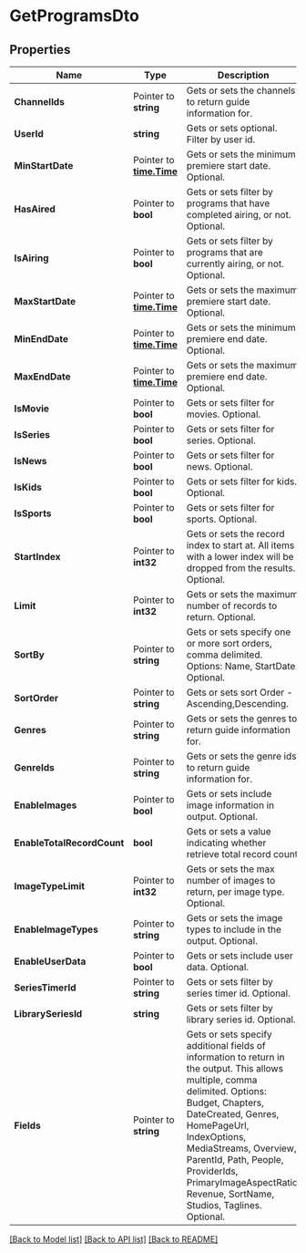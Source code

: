 # GetProgramsDto

## Properties

Name | Type | Description | Notes
------------ | ------------- | ------------- | -------------
**ChannelIds** | Pointer to **string** | Gets or sets the channels to return guide information for. | [optional] 
**UserId** | **string** | Gets or sets optional. Filter by user id. | [optional] 
**MinStartDate** | Pointer to [**time.Time**](time.Time.md) | Gets or sets the minimum premiere start date.  Optional. | [optional] 
**HasAired** | Pointer to **bool** | Gets or sets filter by programs that have completed airing, or not.  Optional. | [optional] 
**IsAiring** | Pointer to **bool** | Gets or sets filter by programs that are currently airing, or not.  Optional. | [optional] 
**MaxStartDate** | Pointer to [**time.Time**](time.Time.md) | Gets or sets the maximum premiere start date.  Optional. | [optional] 
**MinEndDate** | Pointer to [**time.Time**](time.Time.md) | Gets or sets the minimum premiere end date.  Optional. | [optional] 
**MaxEndDate** | Pointer to [**time.Time**](time.Time.md) | Gets or sets the maximum premiere end date.  Optional. | [optional] 
**IsMovie** | Pointer to **bool** | Gets or sets filter for movies.  Optional. | [optional] 
**IsSeries** | Pointer to **bool** | Gets or sets filter for series.  Optional. | [optional] 
**IsNews** | Pointer to **bool** | Gets or sets filter for news.  Optional. | [optional] 
**IsKids** | Pointer to **bool** | Gets or sets filter for kids.  Optional. | [optional] 
**IsSports** | Pointer to **bool** | Gets or sets filter for sports.  Optional. | [optional] 
**StartIndex** | Pointer to **int32** | Gets or sets the record index to start at. All items with a lower index will be dropped from the results.  Optional. | [optional] 
**Limit** | Pointer to **int32** | Gets or sets the maximum number of records to return.  Optional. | [optional] 
**SortBy** | Pointer to **string** | Gets or sets specify one or more sort orders, comma delimited. Options: Name, StartDate.  Optional. | [optional] 
**SortOrder** | Pointer to **string** | Gets or sets sort Order - Ascending,Descending. | [optional] 
**Genres** | Pointer to **string** | Gets or sets the genres to return guide information for. | [optional] 
**GenreIds** | Pointer to **string** | Gets or sets the genre ids to return guide information for. | [optional] 
**EnableImages** | Pointer to **bool** | Gets or sets include image information in output.  Optional. | [optional] 
**EnableTotalRecordCount** | **bool** | Gets or sets a value indicating whether retrieve total record count. | [optional] 
**ImageTypeLimit** | Pointer to **int32** | Gets or sets the max number of images to return, per image type.  Optional. | [optional] 
**EnableImageTypes** | Pointer to **string** | Gets or sets the image types to include in the output.  Optional. | [optional] 
**EnableUserData** | Pointer to **bool** | Gets or sets include user data.  Optional. | [optional] 
**SeriesTimerId** | Pointer to **string** | Gets or sets filter by series timer id.  Optional. | [optional] 
**LibrarySeriesId** | **string** | Gets or sets filter by library series id.  Optional. | [optional] 
**Fields** | Pointer to **string** | Gets or sets specify additional fields of information to return in the output. This allows multiple, comma delimited. Options: Budget, Chapters, DateCreated, Genres, HomePageUrl, IndexOptions, MediaStreams, Overview, ParentId, Path, People, ProviderIds, PrimaryImageAspectRatio, Revenue, SortName, Studios, Taglines.  Optional. | [optional] 

[[Back to Model list]](../README.md#documentation-for-models) [[Back to API list]](../README.md#documentation-for-api-endpoints) [[Back to README]](../README.md)


